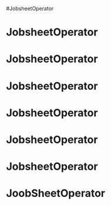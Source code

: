 #JobsheetOperator
# JobsheetOperator
# JobsheetOperator
# JobsheetOperator
# JobsheetOperator
# JobsheetOperator
# JobsheetOperator
# JoobSheetOperator
